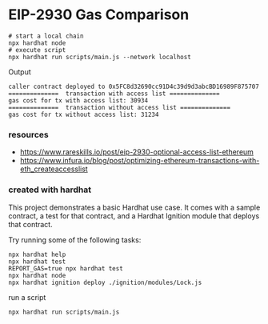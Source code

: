 # EIP-2930 Gas Comparison

```shell
# start a local chain
npx hardhat node
# execute script
npx hardhat run scripts/main.js --network localhost
```

Output

```
caller contract deployed to 0x5FC8d32690cc91D4c39d9d3abcBD16989F875707
==============  transaction with access list ==============
gas cost for tx with access list: 30934
==============  transaction without access list ==============
gas cost for tx without access list: 31234
```

### resources

- https://www.rareskills.io/post/eip-2930-optional-access-list-ethereum
- https://www.infura.io/blog/post/optimizing-ethereum-transactions-with-eth_createaccesslist

### created with hardhat

This project demonstrates a basic Hardhat use case. It comes with a sample contract, a test for that contract, and a Hardhat Ignition module that deploys that contract.

Try running some of the following tasks:

```shell
npx hardhat help
npx hardhat test
REPORT_GAS=true npx hardhat test
npx hardhat node
npx hardhat ignition deploy ./ignition/modules/Lock.js
```

run a script

```
npx hardhat run scripts/main.js
```
